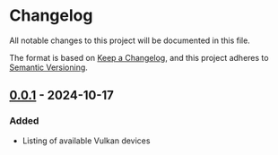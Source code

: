 # Changelog

All notable changes to this project will be documented in this file.

The format is based on [Keep a Changelog](https://keepachangelog.com/en/1.1.0/),
and this project adheres to [Semantic Versioning](https://semver.org/spec/v2.0.0.html).

## [0.0.1] - 2024-10-17

### Added

- Listing of available Vulkan devices

[0.0.1]: https://github.com/bvpav/vk-deviceinfo/releases/tag/v0.0.1
